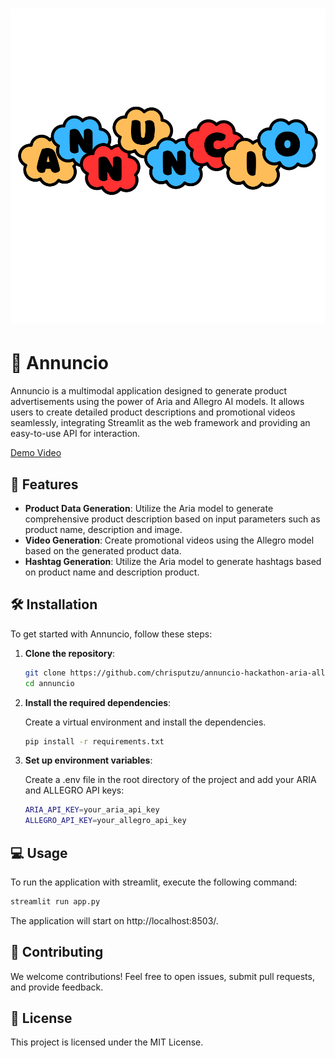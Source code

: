 # ![Annuncio Logo](annuncio_logo_svg.svg) 

# 📢 Annuncio

Annuncio is a multimodal application designed to generate product advertisements using the power of Aria and Allegro AI models. It allows users to create detailed product descriptions and promotional videos seamlessly, integrating Streamlit as the web framework and providing an easy-to-use API for interaction.

[Demo Video](https://lablab.ai/event/aria-multimodal-hackathon/importbrain/annuncio-revolutionize-ad-generation-with-ai-magic)

## 🚀 Features

- **Product Data Generation**: Utilize the Aria model to generate comprehensive product description based on input parameters such as product name, description and image.
- **Video Generation**: Create promotional videos using the Allegro model based on the generated product data.
- **Hashtag Generation**: Utilize the Aria model to generate hashtags based on product name and description product.

## 🛠️ Installation

To get started with Annuncio, follow these steps:

1. **Clone the repository**:
   ```bash
   git clone https://github.com/chrisputzu/annuncio-hackathon-aria-allegro
   cd annuncio
   ```

2. **Install the required dependencies**: 
   
   Create a virtual environment and install the dependencies.

    ```bash
    pip install -r requirements.txt
    ```

3. **Set up environment variables**: 
   
   Create a .env file in the root directory of the project and add your ARIA and ALLEGRO API keys:
    ```bash
    ARIA_API_KEY=your_aria_api_key
    ALLEGRO_API_KEY=your_allegro_api_key
    ```

## 💻 Usage
To run the application with streamlit, execute the following command:

```bash
streamlit run app.py
```

The application will start on http://localhost:8503/.

## 🎉 Contributing
We welcome contributions! Feel free to open issues, submit pull requests, and provide feedback.

## 📄 License
This project is licensed under the MIT License.

